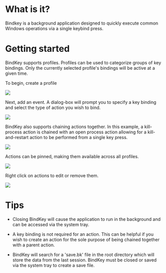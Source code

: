 # What is it?

Bindkey is a background application designed to quickly execute common Windows operations via a single keybind press. 


# Getting started

BindKey supports profiles. Profiles can be used to categorize groups of key bindings. Only the currently selected profile's bindings will be active at a given time.

To begin, create a profile

<img src="https://media4.giphy.com/media/RY3TkbLDHVvTmwIyZo/giphy.gif">

<br/>

Next, add an event. A dialog-box will prompt you to specify a key binding and select the type of action you wish to bind.

<img src="https://media0.giphy.com/media/WJ8kdzl7HY7iIX6H9T/giphy.gif">

<br/>

BindKey also supports chaining actions together. In this example, a kill-process action is chained with an open process action allowing for a kill-and-restart action to be performed from a single key press.

<img src="https://media3.giphy.com/media/KmkNlXx0D7klUkeL17/giphy.gif">

<br/>

Actions can be pinned, making them available across all profiles.

<img src="https://media1.giphy.com/media/6enjmPccfy7vKBwJli/giphy.gif">

<br/>

Right click on actions to edit or remove them.

<img src="https://media2.giphy.com/media/FmC83MJ8hgb9JOnBcX/giphy.gif">


# Tips

* Closing BindKey will cause the application to run in the background and can be accessed via the system tray.

* A key binding is not required for an action. This can be helpful if you wish to create an action for the sole purpose of being chained together with a parent action.

* BindKey will search for a 'save.bk' file in the root directory which will store the data from the last session. BindKey must be closed or saved via the system tray to create a save file.
